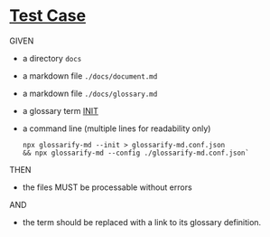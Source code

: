# [Test Case](#test-case)

GIVEN

*   a directory `docs`
*   a markdown file `./docs/document.md`
*   a markdown file `./docs/glossary.md`
*   a glossary term [INIT][1]
*   a command line (multiple lines for readability only)

        npx glossarify-md --init > glossarify-md.conf.json
        && npx glossarify-md --config ./glossarify-md.conf.json`

THEN

*   the files MUST be processable without errors

AND

*   the term should be replaced with a link to its glossary definition.

[1]: ./glossary.md#init "Initialize a configuration via npx glossarify-md --init."
